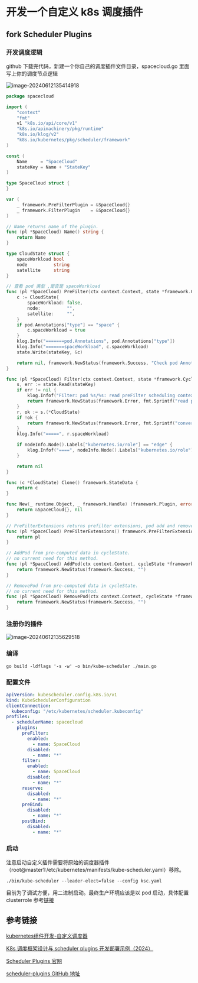 # 开发一个自定义 k8s 调度插件


## fork Scheduler Plugins

### 开发调度逻辑

github 下载完代码，新建一个你自己的调度插件文件目录，spacecloud.go 里面写上你的调度节点逻辑

![image-20240612135414918](https://zhuyaguang-1308110266.cos.ap-shanghai.myqcloud.com/img/image-20240612135414918.png)



```go
package spacecloud

import (
	"context"
	"fmt"
	v1 "k8s.io/api/core/v1"
	"k8s.io/apimachinery/pkg/runtime"
	"k8s.io/klog/v2"
	"k8s.io/kubernetes/pkg/scheduler/framework"
)

const (
	Name     = "SpaceCloud"
	stateKey = Name + "StateKey"
)

type SpaceCloud struct {
}

var (
	_ framework.PreFilterPlugin = &SpaceCloud{}
	_ framework.FilterPlugin    = &SpaceCloud{}
)

// Name returns name of the plugin.
func (pl *SpaceCloud) Name() string {
	return Name
}

type CloudState struct {
	spaceWorkload bool
	node          string
	satellite     string
}

// 查看 pod 类型 ,是否是 spaceWorkload
func (pl *SpaceCloud) PreFilter(ctx context.Context, state *framework.CycleState, pod *v1.Pod) (*framework.PreFilterResult, *framework.Status) {
	c := CloudState{
		spaceWorkload: false,
		node:          "",
		satellite:     "",
	}
	if pod.Annotations["type"] == "space" {
		c.spaceWorkload = true
	}
	klog.Info("=======pod.Annotations", pod.Annotations["type"])
	klog.Info("=======spaceWorkload", c.spaceWorkload)
	state.Write(stateKey, &c)

	return nil, framework.NewStatus(framework.Success, "Check pod Annotations type , return")
}

func (pl *SpaceCloud) Filter(ctx context.Context, state *framework.CycleState, pod *v1.Pod, nodeInfo *framework.NodeInfo) *framework.Status {
	s, err := state.Read(stateKey)
	if err != nil {
		klog.Infof("Filter: pod %s/%s: read preFilter scheduling context failed: %v", pod.Namespace, pod.Name, err)
		return framework.NewStatus(framework.Error, fmt.Sprintf("read preFilter state fail: %v", err))
	}
	r, ok := s.(*CloudState)
	if !ok {
		return framework.NewStatus(framework.Error, fmt.Sprintf("convert %+v to stickyState fail", s))
	}
	klog.Info("=====", r.spaceWorkload)

	if nodeInfo.Node().Labels["kubernetes.io/role"] == "edge" {
		klog.Infof("====", nodeInfo.Node().Labels["kubernetes.io/role"])
	}

	return nil
}

func (c *CloudState) Clone() framework.StateData {
	return c
}

func New(_ runtime.Object, _ framework.Handle) (framework.Plugin, error) {
	return &SpaceCloud{}, nil
}

// PreFilterExtensions returns prefilter extensions, pod add and remove.
func (pl *SpaceCloud) PreFilterExtensions() framework.PreFilterExtensions {
	return pl
}

// AddPod from pre-computed data in cycleState.
// no current need for this method.
func (pl *SpaceCloud) AddPod(ctx context.Context, cycleState *framework.CycleState, podToSchedule *v1.Pod, podToAdd *framework.PodInfo, nodeInfo *framework.NodeInfo) *framework.Status {
	return framework.NewStatus(framework.Success, "")
}

// RemovePod from pre-computed data in cycleState.
// no current need for this method.
func (pl *SpaceCloud) RemovePod(ctx context.Context, cycleState *framework.CycleState, podToSchedule *v1.Pod, podToRemove *framework.PodInfo, nodeInfo *framework.NodeInfo) *framework.Status {
	return framework.NewStatus(framework.Success, "")
}

```

### 注册你的插件

![image-20240612135629518](https://zhuyaguang-1308110266.cos.ap-shanghai.myqcloud.com/img/image-20240612135629518.png)



### 编译

```
go build -ldflags '-s -w' -o bin/kube-scheduler ./main.go
```



### 配置文件

```yaml
apiVersion: kubescheduler.config.k8s.io/v1
kind: KubeSchedulerConfiguration
clientConnection:
  kubeconfig: "/etc/kubernetes/scheduler.kubeconfig"
profiles:
  - schedulerName: spacecloud
    plugins:
      preFilter:
        enabled:
          - name: SpaceCloud
        disabled:
          - name: "*"
      filter:
        enabled:
          - name: SpaceCloud
        disabled:
          - name: "*"
      reserve:
        disabled:
          - name: "*"
      preBind:
        disabled:
          - name: "*"
      postBind:
        disabled:
          - name: "*"
```



### 启动

注意启动自定义插件需要将原始的调度器插件（root@master1:/etc/kubernetes/manifests/kube-scheduler.yaml）移除。

```
./bin/kube-scheduler --leader-elect=false --config ksc.yaml
```

目前为了调试方便，用二进制启动。最终生产环境应该是以 pod 启动，具体配置 clusterrole 参考[链接](https://kubernetes.io/zh-cn/docs/tasks/extend-kubernetes/configure-multiple-schedulers/)





## 参考链接

[kubernetes组件开发-自定义调度器](https://isekiro.com/kubernetes%E7%BB%84%E4%BB%B6%E5%BC%80%E5%8F%91-%E8%87%AA%E5%AE%9A%E4%B9%89%E8%B0%83%E5%BA%A6%E5%99%A8%E4%B8%89/)

[K8s 调度框架设计与 scheduler plugins 开发部署示例（2024）](https://arthurchiao.art/blog/k8s-scheduling-plugins-zh/)

[Scheduler Plugins 官网](https://scheduler-plugins.sigs.k8s.io/docs/plugins/noderesources/)

[scheduler-plugins GitHub 地址](https://github.com/kubernetes-sigs/scheduler-plugins)

